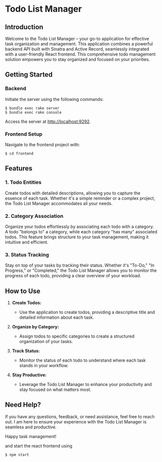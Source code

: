 # Todo List Manager

## Introduction

Welcome to the Todo List Manager – your go-to application for effective task organization and management. This application combines a powerful backend API built with Sinatra and Active Record, seamlessly integrated with a user-friendly React frontend. This comprehensive todo management solution empowers you to stay organized and focused on your priorities.

## Getting Started

### Backend

Initiate the server using the following commands:

```console
$ bundle exec rake server
$ bundle exec rake console
```

Access the server at [http://localhost:9292](http://localhost:9292).

### Frontend Setup

Navigate to the frontend project with:

```console
$ cd frontend
```

## Features

### 1. Todo Entities

Create todos with detailed descriptions, allowing you to capture the essence of each task. Whether it's a simple reminder or a complex project, the Todo List Manager accommodates all your needs.

### 2. Category Association

Organize your todos effortlessly by associating each todo with a category. A todo "belongs to" a category, while each category "has many" associated todos. This feature brings structure to your task management, making it intuitive and efficient.

### 3. Status Tracking

Stay on top of your tasks by tracking their status. Whether it's "To-Do," "In Progress," or "Completed," the Todo List Manager allows you to monitor the progress of each todo, providing a clear overview of your workload.

## How to Use

1. **Create Todos:**
   - Use the application to create todos, providing a descriptive title and detailed information about each task.

2. **Organize by Category:**
   - Assign todos to specific categories to create a structured organization of your tasks.

3. **Track Status:**
   - Monitor the status of each todo to understand where each task stands in your workflow.

4. **Stay Productive:**
   - Leverage the Todo List Manager to enhance your productivity and stay focused on what matters most.

## Need Help?

If you have any questions, feedback, or need assistance, feel free to reach out. I am here to ensure your experience with the Todo List Manager is seamless and productive.






Happy task management!

and start the react frontend using

```console
$ npm start
```
